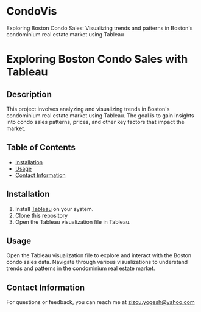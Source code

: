 # CondoVis
Exploring Boston Condo Sales: Visualizing trends and patterns in Boston's condominium real estate market using Tableau

# Exploring Boston Condo Sales with Tableau

## Description
This project involves analyzing and visualizing trends in Boston's condominium real estate market using Tableau. The goal is to gain insights into condo sales patterns, prices, and other key factors that impact the market.

## Table of Contents
- [Installation](#installation)
- [Usage](#usage)
- [Contact Information](#contact-information)


## Installation
1. Install [Tableau](https://www.tableau.com/) on your system.
2. Clone this repository 
3. Open the Tableau visualization file in Tableau.

## Usage
Open the Tableau visualization file to explore and interact with the Boston condo sales data. Navigate through various visualizations to understand trends and patterns in the condominium real estate market.

## Contact Information
For questions or feedback, you can reach me at zizou.yogesh@yahoo.com


